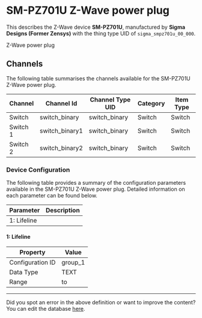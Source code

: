 
# SM-PZ701U Z-Wave power plug

This describes the Z-Wave device **SM-PZ701U**, manufactured by **Sigma Designs (Former Zensys)** with the thing type UID of ```sigma_smpz701u_00_000```. 

Z-Wave power plug

## Channels
The following table summarises the channels available for the SM-PZ701U Z-Wave power plug.

| Channel | Channel Id | Channel Type UID | Category | Item Type |
|---------|------------|------------------|----------|-----------|
| Switch | switch_binary | switch_binary | Switch | Switch |
| Switch 1 | switch_binary1 | switch_binary | Switch | Switch |
| Switch 2 | switch_binary2 | switch_binary | Switch | Switch |




### Device Configuration
The following table provides a summary of the configuration parameters available in the SM-PZ701U Z-Wave power plug.
Detailed information on each parameter can be found below.

| Parameter   | Description |
|-------------|-------------|
| 1: Lifeline |  |




#### 1: Lifeline




| Property         | Value    |
|------------------|----------|
| Configuration ID | group_1 |
| Data Type        | TEXT |
| Range |  to  |






---

Did you spot an error in the above definition or want to improve the content?
You can edit the database [here](http://www.cd-jackson.com/index.php/zwave/zwave-device-database/zwave-device-list/devicesummary/602).

